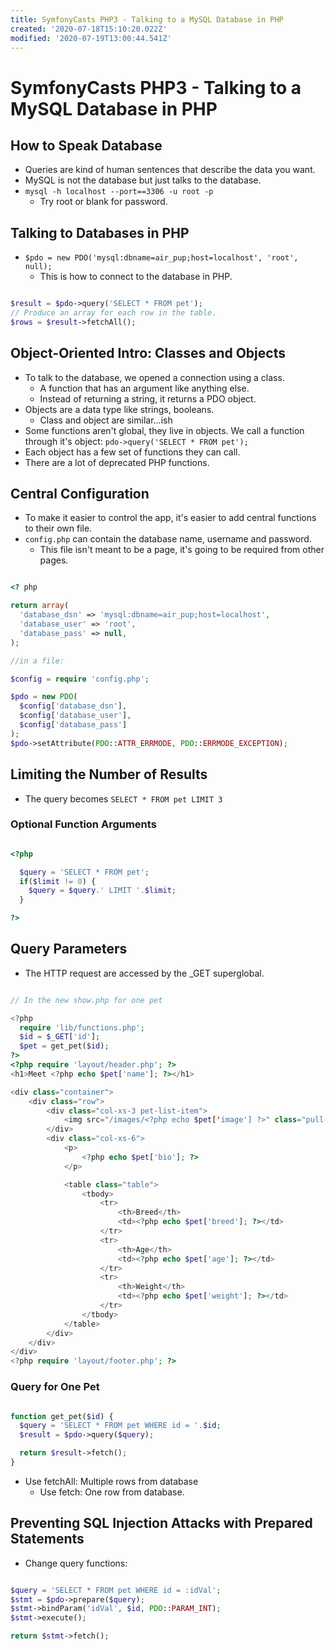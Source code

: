 ```yaml
---
title: SymfonyCasts PHP3 - Talking to a MySQL Database in PHP
created: '2020-07-18T15:10:20.022Z'
modified: '2020-07-19T13:00:44.541Z'
---
```


# SymfonyCasts PHP3 - Talking to a MySQL Database in PHP

## How to Speak Database

* Queries are kind of human sentences that describe the data you want.
* MySQL is not the database but just talks to the database.
* `mysql -h localhost --port==3306 -u root -p`
  * Try root or blank for password.

## Talking to Databases in PHP

* `$pdo = new PDO('mysql:dbname=air_pup;host=localhost', 'root', null);`
  * This is how to connect to the database in PHP.
```php

$result = $pdo->query('SELECT * FROM pet');
// Produce an array for each row in the table.
$rows = $result->fetchAll();

```

## Object-Oriented Intro: Classes and Objects

* To talk to the database, we opened a connection using a class.
  * A function that has an argument like anything else.
  * Instead of returning a string, it returns a PDO object.
* Objects are a data type like strings, booleans.
  * Class and object are similar...ish
* Some functions aren't global, they live in objects. We call a function through it's object: `pdo->query('SELECT * FROM pet');`
* Each object has a few set of functions they can call.
* There are a lot of deprecated PHP functions.

## Central Configuration

* To make it easier to control the app, it's easier to add central functions to their own file.
* `config.php` can contain the database name, username and password.
  * This file isn't meant to be a page, it's going to be required from other pages.

```php

<? php

return array(
  'database_dsn' => 'mysql:dbname=air_pup;host=localhost',
  'database_user' => 'root',
  'database_pass' => null,
);

//in a file:

$config = require 'config.php';

$pdo = new PDO(
  $config['database_dsn'],
  $config['database_user'],
  $config['database_pass']
);
$pdo->setAttribute(PDO::ATTR_ERRMODE, PDO::ERRMODE_EXCEPTION);

```

## Limiting the Number of Results

* The query becomes `SELECT * FROM pet LIMIT 3`

### Optional Function Arguments

```php

<?php

  $query = 'SELECT * FROM pet';
  if($limit != 0) {
    $query = $query.' LIMIT '.$limit;
  }

?>

```

## Query Parameters

* The HTTP request are accessed by the _GET superglobal.

```php

// In the new show.php for one pet

<?php 
  require 'lib/functions.php';
  $id = $_GET['id'];
  $pet = get_pet($id);
?>
<?php require 'layout/header.php'; ?>
<h1>Meet <?php echo $pet['name']; ?></h1>

<div class="container">
    <div class="row">
        <div class="col-xs-3 pet-list-item">
            <img src="/images/<?php echo $pet['image'] ?>" class="pull-left img-rounded" />
        </div>
        <div class="col-xs-6">
            <p>
                <?php echo $pet['bio']; ?>
            </p>

            <table class="table">
                <tbody>
                    <tr>
                        <th>Breed</th>
                        <td><?php echo $pet['breed']; ?></td>
                    </tr>
                    <tr>
                        <th>Age</th>
                        <td><?php echo $pet['age']; ?></td>
                    </tr>
                    <tr>
                        <th>Weight</th>
                        <td><?php echo $pet['weight']; ?></td>
                    </tr>
                </tbody>
            </table>
        </div>
    </div>
</div>
<?php require 'layout/footer.php'; ?>

```

### Query for One Pet

```php

function get_pet($id) {
  $query = 'SELECT * FROM pet WHERE id = '.$id;
  $result = $pdo->query($query);

  return $result->fetch();
}

```

* Use fetchAll: Multiple rows from database
  * Use fetch: One row from database.

## Preventing SQL Injection Attacks with Prepared Statements

* Change query functions:

```php

$query = 'SELECT * FROM pet WHERE id = :idVal';
$stmt = $pdo->prepare($query);
$stmt->bindParam('idVal', $id, PDO::PARAM_INT);
$stmt->execute();

return $stmt->fetch();


```
